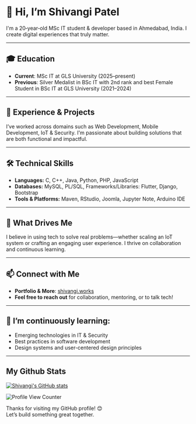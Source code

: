 # 👋 Hi, I’m Shivangi Patel

I'm a 20‑year‑old MSc IT student & developer based in Ahmedabad, India. I create digital experiences that truly matter.

---

## 🎓 Education

- **Current**: MSc IT at GLS University (2025–present)  
- **Previous**: Silver Medalist in BSc IT with 2nd rank and best Female Student in BSc IT at GLS University (2021–2024)  

---

## 💼 Experience & Projects

I’ve worked across domains such as Web Development, Mobile Development, IoT & Security. I'm passionate about building solutions that are both functional and impactful. 

---

## 🛠️ Technical Skills

- **Languages:** C, C++, Java, Python, PHP, JavaScript        
- **Databases:** MySQL, PL/SQL, Frameworks/Libraries:  Flutter, Django, Bootstrap
- **Tools & Platforms:** Maven, RStudio, Joomla, Jupyter Note, Arduino IDE                            

---

## 🧠 What Drives Me

I believe in using tech to solve real problems—whether scaling an IoT system or crafting an engaging user experience. I thrive on collaboration and continuous learning.

---

## 📫 Connect with Me

- **Portfolio & More**: [shivangi.works](https://shivangi.works)  
- **Feel free to reach out** for collaboration, mentoring, or to talk tech!

---

## 🌱 I’m continuously learning:

- Emerging technologies in IT & Security  
- Best practices in software development  
- Design systems and user-centered design principles

---

## My Github Stats
[![Shivangi's GitHub stats](https://github-readme-stats.vercel.app/api?username=shivangipatel2508)](https://github.com/shivangipatel2508)

![Profile View Counter](https://komarev.com/ghpvc/?username=shivangipatel2508)

Thanks for visiting my GitHub profile! 😊  
Let’s build something great together.
